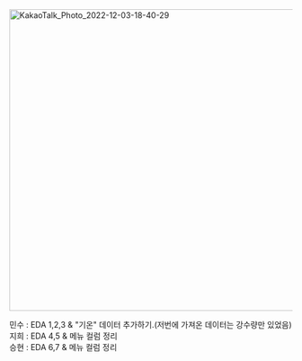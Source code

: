<img width="536" alt="KakaoTalk_Photo_2022-12-03-18-40-29" src="https://user-images.githubusercontent.com/80405708/205434468-ebf77cd9-8b29-4d4f-b7a4-ca3aa5f283bc.png">

민수 : EDA 1,2,3 & "기온" 데이터 추가하기.(저번에 가져온 데이터는 강수량만 있었음)<br>
지희 : EDA 4,5 & 메뉴 컬럼 정리<br>
승현 : EDA 6,7 & 메뉴 컬럼 정리